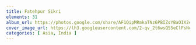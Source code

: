 ```yaml
---
title: Fatehpur Sikri
elements: 31
album_url: https://photos.google.com/share/AF1QipMRmkaTNz6PBIZsYBaOIX2eLDa1SljFnAlVLxIKZVVCNC7w0JoQkWF7vzTuLgBAMw?key=WXpWUGFwc1BmYnpTWkY4UjN0dnlhVlM4d2RPVlRR
cover_image_url: https://lh3.googleusercontent.com/2-qv_2t6wsQ55eClFsNevK0RNqmmtTYi3yRM9_MsDajp30oIMkKJPv86tO3xPvY-opwmmR--low3YgXTNWIFcD1ukyXWoZfR06Z_n3VlcC_TPVhObzvKFI6YANjR9SLWZOtV55EllhLcPWS9IUYGp5UQOKuNQKBJSURJoz1QYuC3oL4ZGrx9unn1zaIK2DkGmVp3C7xEXoSqmPie9tvlfmc6mjHUA-wFTmNAgHF10LRqQNahfF0N8d3ziyQyKG7LMhtXZA-IEjO-DO2CyyR_D0eis1ZW_ZyKdzOy-eaxSZcv7qaQTZVU7eAxW3P0nkKYEWMP6DnI8PHp8mmpsUsj9C66KrMlZO_NrRlKpUfynQ9ShI7cr0W7BBFS7J5nLz0j_gbFxCSGNaMrNG_ZLykEwZGu1tx2AqPpP20oTySHplKEOEBJCViVymqfg8D2zOJ75UIq93yt1dNUr5uihz-tGybwRxt2bHzMCE9S81uEl3ReHoR3BglUt92Rvx0bGDrcW-wd2lBSOc56DFB5RGHCYZeNGJAin60hiEMvBLDmD32ej9gz7YJpeJbAxdTZxAOn7-QF_1Y3fFuwFAxfdjI_zdyLHWhGHQvNDM9Fj6E9a-qPelBkXFURw_RtejInKUd-NYocG2WZXugQ0YYTmPnV9ayVWoYYqgjY78ffh0Dbrw9ACn44TTt-mH0=s195-p-k-no
categories: [ Asia, India ]
---
```


